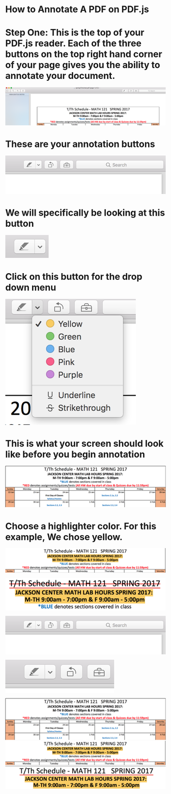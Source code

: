 <h1>
 How to Annotate A PDF on PDF.js
 </h1>
 
 <h1>
 Step One: This is the top of your PDF.js reader. Each of the three buttons on the top right hand corner of your page gives you the ability to annotate your document. 
 </h1>
 
 ![picture](assets/pic9.png) 
 
 <h1>
 These are your annotation buttons
 </h1>
 
 ![picture](assets/pic2.png)
 
 
 <h1> We will specifically be looking at this button
 </h1>
 
 ![picture](assets/pic4.png)
 
 <h1>
 Click on this button for the drop down menu
 </h1>
 
 ![picture](assets/pic5.png)
 
 <h1>
 This is what your screen should look like before you begin annotation
 </h1>
 
![picture](assets/pic6.png)

<h1>
Choose a highlighter color. For this example, We chose yellow. 
 </h1>
 
 ![picture](assets/pic7.png)
 
![picture](assets/pic1.png) 

![picture](assets/pic2.png)


![picture](assets/pic3.png)
           
       
                      


![picture](assets/pic6.png)
![picture](assets/pic7.png)
![picture](assets/pic8.png)

